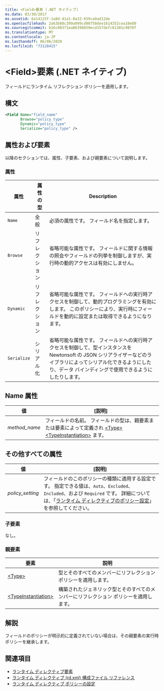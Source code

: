 ```yaml
---
title: <Field>要素 (.NET ネイティブ)
ms.date: 03/30/2017
ms.assetid: 6a14125f-1a8d-41a1-8a32-659ca0ad12de
ms.openlocfilehash: 2a63b88c399a999cd00750dee1614352cea10e80
ms.sourcegitcommit: b16c00371ea06398859ecd157defc81301c9070f
ms.translationtype: MT
ms.contentlocale: ja-JP
ms.lasthandoff: 06/06/2020
ms.locfileid: "73128415"
---
```

# <a name="field-element-net-native"></a>\<Field>要素 (.NET ネイティブ)
フィールドにランタイム リフレクション ポリシーを適用します。  
  
## <a name="syntax"></a>構文  
  
```xml  
<Field Name="field_name"  
       Browse="policy_type"  
       Dynamic="policy_type"  
       Serialize="policy_type" />  
```  
  
## <a name="attributes-and-elements"></a>属性および要素  
 以降のセクションでは、属性、子要素、および親要素について説明します。  
  
### <a name="attributes"></a>属性  
  
|属性|属性の型|Description|  
|---------------|--------------------|-----------------|  
|`Name`|全般|必須の属性です。 フィールド名を指定します。|  
|`Browse`|リフレクション|省略可能な属性です。 フィールドに関する情報の照会やフィールドの列挙を制御しますが、実行時の動的アクセスは有効にしません。|  
|`Dynamic`|リフレクション|省略可能な属性です。 フィールドへの実行時アクセスを制御して、動的プログラミングを有効にします。 このポリシーにより、実行時にフィールドを動的に設定または取得できるようになります。|  
|`Serialize`|シリアル化|省略可能な属性です。 フィールドへの実行時アクセスを制御して、型インスタンスを Newtonsoft の JSON シリアライザーなどのライブラリによってシリアル化できるようにしたり、データ バインディングで使用できるようにしたりします。|  
  
## <a name="name-attribute"></a>Name 属性  
  
|値|[説明]|  
|-----------|-----------------|  
|*method_name*|フィールドの名前。 フィールドの型は、親要素または要素によって定義され [\<Type>](type-element-net-native.md) [\<TypeInstantiation>](typeinstantiation-element-net-native.md) ます。|  
  
## <a name="all-other-attributes"></a>その他すべての属性  
  
|値|[説明]|  
|-----------|-----------------|  
|*policy_setting*|フィールドのこのポリシーの種類に適用する設定です。 指定できる値は、`Auto`、`Excluded`、`Included`、および `Required` です。 詳細については、「[ランタイム ディレクティブのポリシー設定](runtime-directive-policy-settings.md)」を参照してください。|  
  
### <a name="child-elements"></a>子要素  
 なし。  
  
### <a name="parent-elements"></a>親要素  
  
|要素|説明|  
|-------------|-----------------|  
|[\<Type>](type-element-net-native.md)|型とそのすべてのメンバーにリフレクション ポリシーを適用します。|  
|[\<TypeInstantiation>](typeinstantiation-element-net-native.md)|構築されたジェネリック型とそのすべてのメンバーにリフレクション ポリシーを適用します。|  
  
## <a name="remarks"></a>解説  
 フィールドのポリシーが明示的に定義されていない場合は、その親要素の実行時ポリシーを継承します。  
  
## <a name="see-also"></a>関連項目

- [ランタイム ディレクティブ要素](runtime-directive-elements.md)
- [ランタイム ディレクティブ (rd.xml) 構成ファイル リファレンス](runtime-directives-rd-xml-configuration-file-reference.md)
- [ランタイム ディレクティブ ポリシーの設定](runtime-directive-policy-settings.md)

